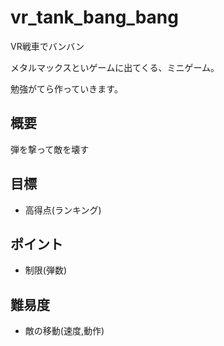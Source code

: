 # vr_tank_bang_bang
VR戦車でバンバン

メタルマックスといゲームに出てくる、ミニゲーム。

勉強がてら作っていきます。


## 概要

弾を撃って敵を壊す

## 目標

* 高得点(ランキング)

## ポイント

* 制限(弾数)

## 難易度

* 敵の移動(速度,動作)

